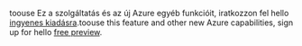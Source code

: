 <span data-ttu-id="ab998-101">toouse Ez a szolgáltatás és az új Azure egyéb funkcióit, iratkozzon fel hello [ingyenes kiadásra](https://account.windowsazure.com/PreviewFeatures).</span><span class="sxs-lookup"><span data-stu-id="ab998-101">toouse this feature and other new Azure capabilities, sign up for hello [free preview](https://account.windowsazure.com/PreviewFeatures).</span></span>

